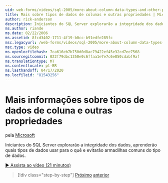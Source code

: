 ```yaml
---
uid: web-forms/videos/sql-2005/more-about-column-data-types-and-other-properties
title: Mais sobre tipos de dados de colunas e outras propriedades | Microsoft Docs
author: rick-anderson
description: Iniciantes do SQL Server explorarão a integridade dos dados, aprenderão quais tipos de dados usar para o quê e evitarão armadilhas comuns do tipo de dados.
ms.author: riande
ms.date: 02/22/2006
ms.assetid: 8fcd3402-1711-4f19-b0cc-b91edfe285fc
msc.legacyurl: /web-forms/videos/sql-2005/more-about-column-data-types-and-other-properties
msc.type: video
ms.openlocfilehash: 7ca616eb7b750d0d8ac79422ef45e32cd7ee7568
ms.sourcegitcommit: 022f79dbc1350e0c6ffaa1e7e7c6e850cdabf9af
ms.translationtype: MT
ms.contentlocale: pt-BR
ms.lasthandoff: 04/17/2020
ms.locfileid: "81543256"
---
```

# <a name="more-about-column-data-types-and-other-properties"></a>Mais informações sobre tipos de dados de coluna e outras propriedades

pela [Microsoft](https://github.com/microsoft)

Iniciantes do SQL Server explorarão a integridade dos dados, aprenderão quais tipos de dados usar para o quê e evitarão armadilhas comuns do tipo de dados.

[&#9654; Assista ao vídeo (21 minutos)](https://channel9.msdn.com/Blogs/ASP-NET-Site-Videos/more-about-column-data-types-and-other-properties)

> [!div class="step-by-step"]
> [Próximo](understanding-database-tables-and-records.md)
> [anterior](designing-relational-database-tables.md)
